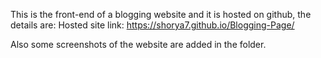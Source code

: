 <!-- Here mention a brief about the project and the necessary links required  -->

This is the front-end of a blogging website and it is hosted on github, the details are: Hosted site link: https://shorya7.github.io/Blogging-Page/

Also some screenshots of the website are added in the folder.